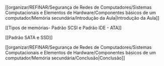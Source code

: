 [[organizar/REFINAR/Segurança de Redes de Computadores/Sistemas Computacionais e Elementos de Hardware/Componentes básicos de um computador/Memória secundária/Introdução da Aula|Introdução da Aula]]

[[Tipos de memórias- Padrão SCSI e Padrão IDE - ATA]]

[[Padrão SATA e SSD]]

[[organizar/REFINAR/Segurança de Redes de Computadores/Sistemas Computacionais e Elementos de Hardware/Componentes básicos de um computador/Memória secundária/Conclusão|Conclusão]]